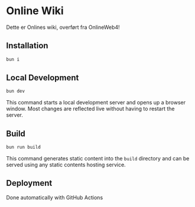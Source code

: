 # Online Wiki

Dette er Onlines wiki, overført fra OnlineWeb4!

## Installation

```sh
bun i
```

## Local Development

```sh
bun dev
```

This command starts a local development server and opens up a browser window. Most changes are reflected live without having to restart the server.

## Build

```sh
bun run build
```

This command generates static content into the `build` directory and can be served using any static contents hosting service.

## Deployment

Done automatically with GitHub Actions
